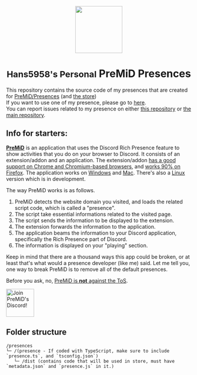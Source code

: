 <div align="center">
    <img src="https://avatars3.githubusercontent.com/u/46326568?s=400&amp;u=15e4a4988014780288d30ffb969fd1569fec23e6&amp;v=4" width="128px" style="max-width:100%;">
    <h1><small>Hans5958's Personal</small> PreMiD Presences</h1>
</div>

This repository contains the source code of my presences that are created for [PreMiD/Presences](https://github.com/PreMiD/Presences) (and [the store](https://premid.app/store))  
If you want to use one of my presence, please go to [here](https://premid.app/users/279855717203050496).  
You can report issues related to my presence on either [this repository](https://github.com/Hans5958/PreMiD-Presences-Personal/issues) or [the main repository](https://github.com/PreMiD/Presences/issues).

## Info for starters:

**[PreMiD](https://premid.app/)** is an application that uses the Discord Rich Presence feature to show activities that you do on your browser to Discord. It consists of an extension/addon and an application. The extension/addon [has a good support on Chrome and Chromium-based browsers](https://chrome.google.com/webstore/detail/premid/agjnjboanicjcpenljmaaigopkgdnihi), and [works 90% on Firefox](https://dl.premid.app/PreMiD.xpi). The application works on [Windows](http://dl.premid.app/PreMiD-installer.exe) and [Mac](http://dl.premid.app/PreMiD-installer.app.zip). There's also a [Linux](https://github.com/PreMiD/Linux/blob/master/README.md) version which is in development. 

The way PreMiD works is as follows.

1. PreMiD detects the website domain you visited, and loads the related script code, which is called a "presence".
2. The script take essential informations related to the visited page.
3. The script sends the information to be displayed to the extension.
4. The extension forwards the information to the application.
5. The application beams the information to your Discord application, specifically the Rich Presence part of Discord.
6. The information is displayed on your "playing" section.

Keep in mind that there are a thousand ways this app could be broken, or at least that's what would a presence developer (like me) said. Let me tell you, one way to break PreMiD is to remove all of the default presences.

Before you ask, no, [PreMiD is **not** against the ToS](https://twitter.com/discordapp/status/1233704070390669312).

<div align="left">
    <a href="https://discord.gg/WvfVZ8T" title="Join PreMiD's Discord!" rel="nofollow">
    <img src="https://camo.githubusercontent.com/987903b512adb37c953df3e83f1921dc29140493/68747470733a2f2f646973636f72646170702e636f6d2f6170692f6775696c64732f3439333133303733303534393830353035372f7769646765742e706e673f7374796c653d62616e6e657232" height="76px" alt="Join PreMiD's Discord!" data-canonical-src="https://discordapp.com/api/guilds/493130730549805057/widget.png?style=banner2" style="max-width:100%;">
    </a>
</div>

## Folder structure

```
/presences
└─ /(presence - If coded with TypeScript, make sure to include `presence.ts`, and `tsconfig.json`)
   └─ /dist (contains code that will be used in store, must have `metadata.json` and `presence.js` in it.)
```
